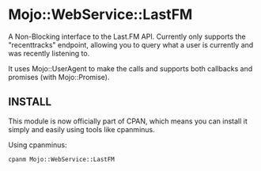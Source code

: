 # Mojo::WebService::LastFM

A Non-Blocking interface to the Last.FM API. Currently only supports the "recenttracks" endpoint, allowing you to query what a user is currently and was recently listening to.

It uses Mojo::UserAgent to make the calls and supports both callbacks and promises (with Mojo::Promise).


## INSTALL

This module is now officially part of CPAN, which means you can install it simply and easily using tools like cpanminus.

Using cpanminus:

    cpanm Mojo::WebService::LastFM
